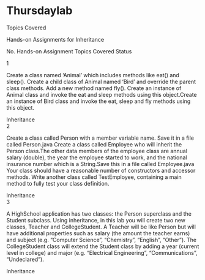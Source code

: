 # Thursdaylab
Topics Covered

Hands-on Assignments for Inheritance

No. Hands-on Assignment Topics Covered Status

1

Create a class named ‘Animal’ which includes methods like eat() and sleep(). Create a child class of Animal named ‘Bird’ and override the parent class methods. Add a new method named fly(). Create an instance of Animal class and invoke the eat and sleep methods using this object.Create an instance of Bird class and invoke the eat, sleep and fly methods using this object.

Inheritance 	
2

Create a class called Person with a member variable name. Save it in a file called Person.java Create a class called Employee who will inherit the Person class.The other data members of the employee class are annual salary (double), the year the employee started to work, and the national insurance number which is a String.Save this in a file called Employee.java Your class should have a reasonable number of constructors and accessor methods. Write another class called TestEmployee, containing a main method to fully test your class definition.

Inheritance 	
3

A HighSchool application has two classes: the Person superclass and the Student subclass. Using inheritance, in this lab you will create two new classes, Teacher and CollegeStudent. A Teacher will be like Person but will have additional properties such as salary (the amount the teacher earns) and subject (e.g. “Computer Science”, “Chemistry”, “English”, “Other”). The CollegeStudent class will extend the Student class by adding a year (current level in college) and major (e.g. “Electrical Engineering”, “Communications”, “Undeclared”).

Inheritance 	

